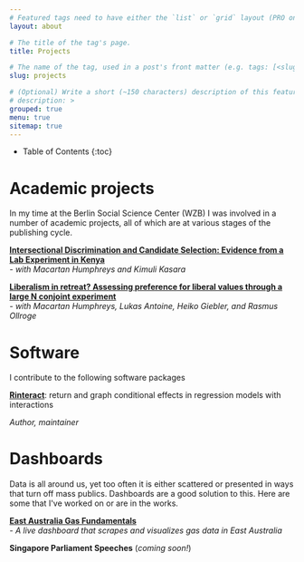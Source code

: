 ```yaml
---
# Featured tags need to have either the `list` or `grid` layout (PRO only).
layout: about

# The title of the tag's page.
title: Projects

# The name of the tag, used in a post's front matter (e.g. tags: [<slug>]).
slug: projects

# (Optional) Write a short (~150 characters) description of this featured tag.
# description: >
grouped: true
menu: true
sitemap: true
---
```


- Table of Contents
{:toc}

# Academic projects

In my time at the Berlin Social Science Center (WZB) I was involved in a number of academic projects, all of which are at various stages of the publishing cycle.

<a href="/projects/kenya_int/"> **Intersectional Discrimination and Candidate Selection: Evidence from a Lab Experiment 
in Kenya** </a> <br>*- with Macartan Humphreys and Kimuli Kasara* <br>

<a href="/projects/lib_conjoint/"> **Liberalism in retreat? Assessing preference for liberal values through a large N conjoint experiment** </a> <br>*- with Macartan Humphreys, Lukas Antoine, Heiko Giebler, and Rasmus Ollroge* <br>


# Software

I contribute to the following software packages

<a href="https://github.com/jonfoong/Rinteract/" target='_blank'>**Rinteract**</a>: return and graph conditional effects in regression models with interactions <br>

*Author, maintainer*<br>

# Dashboards

Data is all around us, yet too often it is either scattered or presented in ways that turn off mass publics. Dashboards are a good solution to this. Here are some that I've worked on or are in the works.

<a href="/projects/aus_gas_dashboard/"> **East Australia Gas Fundamentals** </a> <br>
*- A live dashboard that scrapes and visualizes gas data in East Australia* 

**Singapore Parliament Speeches** (*coming soon!*)




